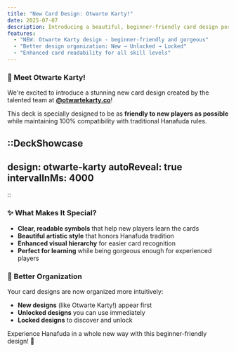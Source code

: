 ```yaml
---
title: "New Card Design: Otwarte Karty!"
date: 2025-07-07
description: Introducing a beautiful, beginner-friendly card design perfect for new players!
features:
  - "NEW: Otwarte Karty design - beginner-friendly and gorgeous"
  - "Better design organization: New → Unlocked → Locked"
  - "Enhanced card readability for all skill levels"
---
```


### 🌸 Meet Otwarte Karty!

We're excited to introduce a stunning new card design created by the talented team at **[@otwartekarty.co](https://www.instagram.com/otwartekarty.co/)**! 

This deck is specially designed to be as **friendly to new players as possible** while maintaining 100% compatibility with traditional Hanafuda rules.

::DeckShowcase
---
design: otwarte-karty
autoReveal: true
intervalInMs: 4000
---
::

### ✨ What Makes It Special?
- **Clear, readable symbols** that help new players learn the cards
- **Beautiful artistic style** that honors Hanafuda tradition
- **Enhanced visual hierarchy** for easier card recognition
- **Perfect for learning** while being gorgeous enough for experienced players

### 🎯 Better Organization
Your card designs are now organized more intuitively:
- **New designs** (like Otwarte Karty!) appear first
- **Unlocked designs** you can use immediately  
- **Locked designs** to discover and unlock

Experience Hanafuda in a whole new way with this beginner-friendly design! 🎴 